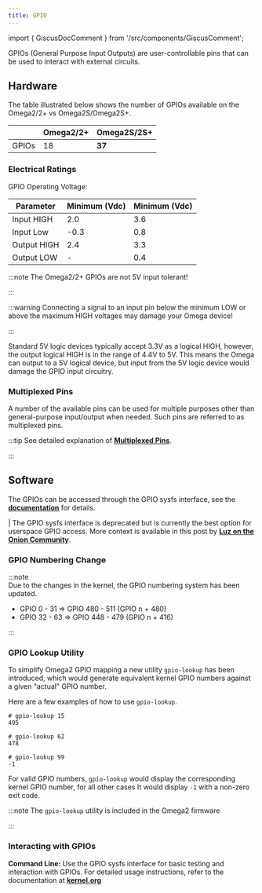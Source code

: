 ```yaml
---
title: GPIO
---
```


import { GiscusDocComment } from '/src/components/GiscusComment';

GPIOs (General Purpose Input Outputs) are user-controllable pins that can be used to interact with external circuits.

## Hardware

The table illustrated below shows the number of GPIOs available on the Omega2/2+ vs Omega2S/Omega2S+.

|                       | Omega2/2+                                   | Omega2S/2S+ |
|-----------------------|---------------------------------------------|-------------|
| GPIOs                 | 18                                          | **37**      |

### Electrical Ratings

GPIO Operating Voltage:

| Parameter  | Minimum (Vdc) | Minimum (Vdc) |  
|------------|---------------|---------------|
|Input HIGH  | 2.0           | 3.6           |
|Input Low   |-0.3           | 0.8           |
|Output HIGH | 2.4           | 3.3           |
|Output LOW  | -             | 0.4           |

:::note
The Omega2/2+ GPIOs are not 5V input tolerant!

:::

:::warning
Connecting a signal to an input pin below the minimum LOW or above the maximum HIGH voltages may damage your Omega device!

:::

Standard 5V logic devices typically accept 3.3V as a logical HIGH, however, the output logical HIGH is in the range of 4.4V to 5V. This means the Omega can output to a 5V logical device, but input from the 5V logic device would damage the GPIO input circuitry.

### Multiplexed Pins

A number of the available pins can be used for multiple purposes other than general-purpose input/output when needed. Such pins are referred to as multiplexed pins.

:::tip
See detailed explanation of [**Multiplexed Pins**](./pin-multiplexing.md).

:::

## Software

The GPIOs can be accessed through the GPIO sysfs interface, see the [**documentation**](https://www.kernel.org/doc/Documentation/gpio/sysfs.txt) for details. 

| The GPIO sysfs interface is deprecated but is currently the best option for userspace GPIO access. More context is available in this post by [**Luz on the Onion Community**](https://community.onion.io/topic/4892/can-bus-using-mcp2515-with-omega2/13).

### GPIO Numbering Change

:::note  
Due to the changes in the kernel, the GPIO numbering system has been updated.

- GPIO 0 - 31 ⇒ GPIO 480 - 511 (GPIO n + 480)
- GPIO 32 - 63 ⇒ GPIO 448 - 479 (GPIO n + 416)

:::

### GPIO Lookup Utility

To simplify Omega2 GPIO mapping a new utility `gpio-lookup` has been introduced, which would generate equivalent kernel GPIO numbers against a given "actual" GPIO number.

Here are a few examples of how to use `gpio-lookup`.

```shell
# gpio-lookup 15
495

# gpio-lookup 62
478

# gpio-lookup 99
-1
```

For valid GPIO numbers, `gpio-lookup` would display the corresponding kernel GPIO number, for all other cases It would display `-1` with a non-zero exit code.

:::note
The `gpio-lookup` utility is included in the Omega2 firmware

:::

### Interacting with GPIOs

 **Command Line:** Use the GPIO sysfs interface for basic testing and interaction with GPIOs. For detailed usage instructions, refer to the documentation at [**kernel.org**](http://kernel.org)

<GiscusDocComment /> 